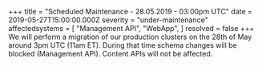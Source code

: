 +++
title = "Scheduled Maintenance - 28.05.2019 - 03:00pm UTC"
date = 2019-05-27T15:00:00.000Z
severity = "under-maintenance"
affectedsystems = [
  "Management API",
  "WebApp",
]
resolved = false
+++
We will perform a migration of our production clusters on the 28th of May around 3pm UTC (11am ET). During that time schema changes will be blocked (Management API). Content APIs will not be affected. 